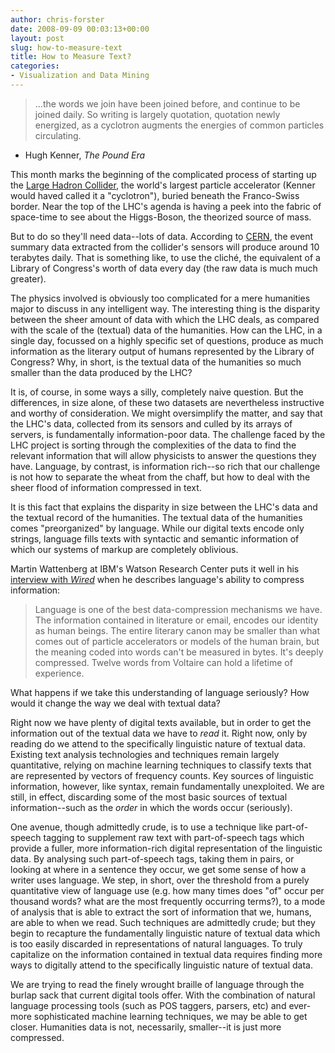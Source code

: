 ```yaml
---
author: chris-forster
date: 2008-09-09 00:03:13+00:00
layout: post
slug: how-to-measure-text
title: How to Measure Text?
categories:
- Visualization and Data Mining
---
```


> ...the words we join have been joined before, and continue to be joined daily. So writing is largely quotation, quotation newly energized, as a cyclotron augments the energies of common particles circulating.
- Hugh Kenner, _The Pound Era_


This month marks the beginning of the complicated process of starting up the [Large Hadron Collider](http://lhc.web.cern.ch/lhc/), the world's largest particle accelerator (Kenner would haved called it a "cyclotron"), buried beneath the Franco-Swiss border. Near the top of the LHC's agenda is having a peek into the fabric of space-time to see about the Higgs-Boson, the theorized source of mass.

But to do so they'll need data--lots of data. According to [CERN](http://gridcafe.web.cern.ch/gridcafe/animations/LHCdata/LHCdata.html), the event summary data extracted from the collider's sensors will produce around 10 terabytes daily. That is something like, to use the cliché, the equivalent of a Library of Congress's worth of data every day (the raw data is much much greater).


The physics involved is obviously too complicated for a mere humanities major to discuss in any intelligent way. The interesting thing is the disparity between the sheer amount of data with which the LHC deals, as compared with the scale of the (textual) data of the humanities. How can the LHC, in a single day, focussed on a highly specific set of questions, produce as much information as the literary output of humans represented by the Library of Congress? Why, in short, is the textual data of the humanities so much smaller than the data produced by the LHC?

It is, of course, in some ways a silly, completely naive question. But the differences, in size alone, of these two datasets are nevertheless instructive and worthy of consideration. We might oversimplify the matter, and say that the LHC's data, collected from its sensors and culled by its arrays of servers, is fundamentally information-poor data. The challenge faced by the LHC project is sorting through the complexities of the data to find the relevant information that will allow physicists to answer the questions they have. Language, by contrast, is information rich--so rich that our challenge is not how to separate the wheat from the chaff, but how to deal with the sheer flood of information compressed in text.

It is this fact that explains the disparity in size between the LHC's data and the textual record of the humanities. The textual data of the humanities comes "preorganized" by language. While our digital texts encode only strings, language fills texts with syntactic and semantic information of which our systems of markup are completely oblivious.

Martin Wattenberg at IBM's Watson Research Center puts it well in his [interview with _Wired_](http://www.wired.com/science/discoveries/magazine/16-07/pb_visualizing) when he describes language's ability to compress information:


> Language is one of the best data-compression mechanisms we have. The information contained in literature or email, encodes our identity as human beings. The entire literary canon may be smaller than what comes out of particle accelerators or models of the human brain, but the meaning coded into words can't be measured in bytes. It's deeply compressed. Twelve words from Voltaire can hold a lifetime of experience.


What happens if we take this understanding of language seriously? How would it change the way we deal with textual data?

Right now we have plenty of digital texts available, but in order to get the information out of the textual data we have to _read_ it. Right now, only by reading do we attend to the specifically linguistic nature of textual data. Existing text analysis technologies and techniques remain largely quantitative, relying on machine learning techniques to classify texts that are represented by vectors of frequency counts. Key sources of linguistic information, however, like syntax, remain fundamentally unexploited. We are still, in effect, discarding some of the most basic sources of textual information--such as the _order_ in which the words occur (seriously).

One avenue, though admittedly crude, is to use a technique like part-of-speech tagging to supplement raw text with part-of-speech tags which provide a fuller, more information-rich digital representation of the linguistic data. By analysing such part-of-speech tags, taking them in pairs, or looking at where in a sentence they occur, we get some sense of how a writer uses language. We step, in short, over the threshold from a purely quantitative view of language use (e.g. how many times does "of" occur per thousand words? what are the most frequently occurring terms?), to a mode of analysis that is able to extract the sort of information that we, humans, are able to when we read. Such techniques are admittedly crude; but they begin to recapture the fundamentally linguistic nature of textual data which is too easily discarded in representations of natural languages. To truly capitalize on the information contained in textual data requires finding more ways to digitally attend to the specifically linguistic nature of textual data.

We are trying to read the finely wrought braille of language through the burlap sack that current digital tools offer. With the combination of natural language processing tools (such as POS taggers, parsers, etc) and ever-more sophisticated machine learning techniques, we may be able to get closer. Humanities data is not, necessarily, smaller--it is just more compressed.
